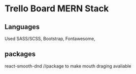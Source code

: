 # Trello Board MERN Stack

## Languages

Used SASS/SCSS, Bootstrap, Fontawesome,

## packages

react-smooth-dnd //package to make mouth draging avaliable
